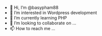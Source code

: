 - 👋 Hi, I’m @basypham88
- 👀 I’m interested in Wordpress development
- 🌱 I’m currently learning PHP
- 💞️ I’m looking to collaborate on ...
- 📫 How to reach me ...

<!---
basypham88/basypham88 is a ✨ special ✨ repository because its `README.md` (this file) appears on your GitHub profile.
You can click the Preview link to take a look at your changes.
--->
